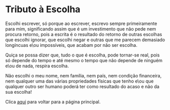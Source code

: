 # Tributo à Escolha

Escolhi escrever, só porque ao escrever, escrevo sempre primeiramente para mim, significando assim que é um investimento que não pede nem procura retorno, pois a escrita é o resultado do retorno de outras escolhas que escolhi ignorar, que escolhi negar e outras que me parecem demasiado longíncuas e\ou impossíveis, que acabam por não ser escolha.

Quiça se possa dizer que, tudo o que é escolha, pode tornar-se real, pois só depende do tempo e até mesmo o tempo que não depende de ninguém e\ou de nada, respira escolha.

Não escolhi o meu nome, nem família, nem país, nem condição financeira, nem qualquer uma das várias propriedades físicas que tenho e\ou que qualquer outro ser humano poderá ter como resultado do acaso e não da sua escolha!

Clica [aqui](../README.md) para voltar para a página principal.
